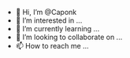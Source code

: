 - 👋 Hi, I’m @Caponk
- 👀 I’m interested in ...
- 🌱 I’m currently learning ...
- 💞️ I’m looking to collaborate on ...
- 📫 How to reach me ...

<!---
Caponk/Caponk is a ✨ special ✨ repository because its `README.md` (this file) appears on your GitHub profile.
You can click the Preview link to take a look at your changes.
--->
